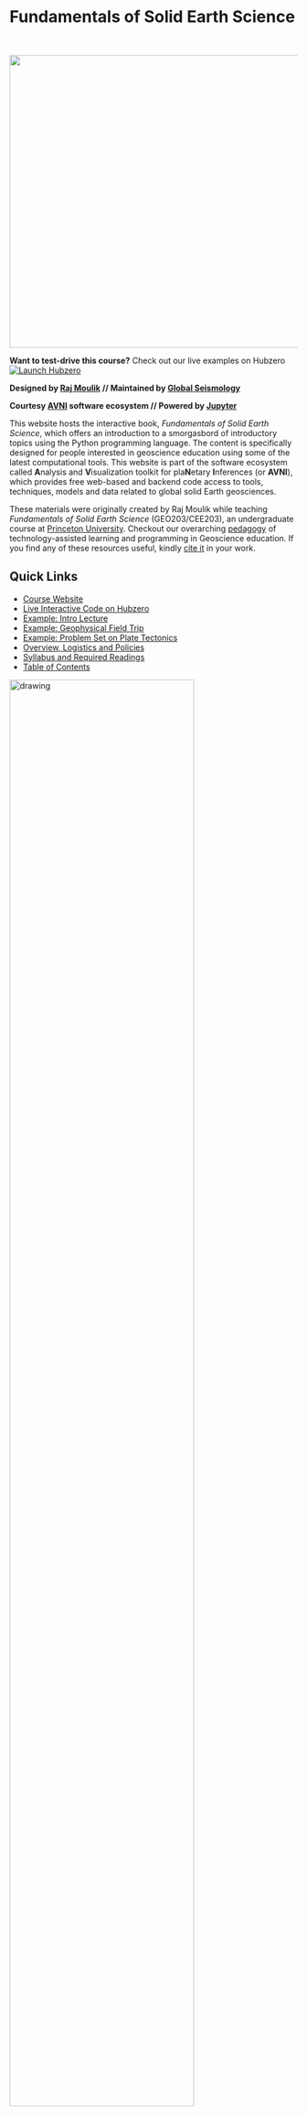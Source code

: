 # Fundamentals of Solid Earth Science
<br>

[<img
src="http://avni.globalseismology.org/stable/_static/logos/logo_avni_color_withname.png"
width="512">](https://portal.globalseismology.org/courses/solid-earth-fundamentals)


**Want to test-drive this course?** Check out our live examples on Hubzero [![Launch Hubzero](https://img.shields.io/badge/Launch-Hubzero-yellow?logo=hotelsdotcom&logoColor=white)](https://geodynamics.org/tools/solidearth)


**Designed by [Raj Moulik](https://rajmoulik.com) // Maintained by [Global Seismology](https://globalseismology.org)**

**Courtesy [AVNI](http://avni.globalseismology.org) software ecosystem // Powered by [Jupyter](https://jupyter.org)**  

This website hosts the interactive book, *Fundamentals of Solid Earth Science*, which offers an introduction to a smorgasbord of introductory topics using the Python programming language. The content is specifically designed for people interested in geoscience education using some of the latest computational tools. This website is part of the software ecosystem called **A**nalysis and **V**isualization toolkit for pla**N**etary **I**nferences (or **AVNI**), which provides free web-based and backend code access to tools, techniques, models and data related to global solid Earth geosciences.

These materials were originally created by Raj Moulik while teaching *Fundamentals of Solid Earth Science* (GEO203/CEE203), an undergraduate course at [Princeton University](https://princeton.edu). Checkout our overarching [pedagogy](#Summary-of-the-Pedagogy) of technology-assisted learning and programming in Geoscience education. If you find any of these resources useful, kindly [cite it](#Suggested-Citation) in your work.

## Quick Links  
- [Course Website](https://portal.globalseismology.org/courses/solid-earth-fundamentals)
- [Live Interactive Code on Hubzero](https://geodynamics.org/tools/solidearth)
- [Example: Intro Lecture](https://portal.globalseismology.org/courses/solid-earth-fundamentals/current/Lectures/Lecture1_2022_CourseOverview_Earth-as-a-natural-system.html)
- [Example: Geophysical Field Trip](bin/Field_Trip_Geophysics/Field_Geophysics.ipynb)
- [Example: Problem Set on Plate Tectonics](bin/PS_Plate_Tectonics/Plate_Tectonics.ipynb)
- [Overview, Logistics and Policies](bin/Overview-Logistics-Policies.ipynb)
- [Syllabus and Required Readings](bin/docs/Admin/Syllabus_Readings.ipynb)
- [Table of Contents](#Table-of-Contents)

<img src="bin/images/Field_Trip_Geophysics.png" alt="drawing" width="80%"/>

*Students use their smartphones with hockey sticks and a wooden dump truck to find and characterize a magnetic dike (Oct, 2022). See Teachable Moments on Data and Signal Processing in [this notebook](bin/Field_Trip_Geophysics/Field_Geophysics.ipynb).*

## What is Solid Earth Science? 

This book provides a quantitative introduction to the geosciences, focusing on the *physical*, *chemical*, and *biological* processes that created and continually influence the habitable conditions on our planet. Earth’s biosphere, atmosphere, ocean, cryosphere, surface & interior form a coupled system, interacting through processes that operate over a wide range of spatial & temporal scales. Various physical, chemical & biological processes, such as meteorite impacts, glaciation & erosion, erase the geological memory of Earth’s outermost layers. The solid interior, in contrast, harbors the long-term memory of transformations that shape our planet. These include accretion & the evolution of the crust, mantle & core through differentiation, plate tectonics, climate change & anthropogenic forcing. Human interactions with the solid interior include extraction of natural resources and engineering to mitigate the effects of environmental risks and disasters. We will end with the evolution of life and climate, long-term transformations that are either recorded by or have feedbacks with the solid Earth.

**Learn to tackle the 'Big Questions'...**

<img src="bin/docs/Big_Questions.png" alt="drawing" width="40%"/> <img src="bin/docs/Pedagogy.png" alt="drawing" width="40%"/>


**Interactive Code <i class="fa fa-rocket" aria-hidden="true"></i>**  

You will learn how to modify and leverage our Python code to solve real-world problems. The course **does not require prior programming experience**. By the end of it, you would have seen the power of learning this new language of modern computing!

<img src="bin/docs/Course_Toolkit.png" alt="drawing" width="40%"/>

This book's pages contain Python code that can be opened and run in a web browser without any prior installation or configuration. Click the launch button <i class="fa fa-rocket" aria-hidden="true"></i> in the top right corner of any page to open and play with the code. See [How To Interact With This Book](bin/How-To-Interact-With-This-Book.ipynb) for more information.

## Summary of the Pedagogy

Geoscience departments are responsible for educating young minds about vital issues like natural resources, climate change, earthquakes, and other natural hazards. The core idea of a geoscience course is to use our planet as the key component for elucidating the universal crosscutting scientific concepts such as those of energy & matter. Along the way, more advanced topics such as planetary thermodynamics, structural geology, petrology, and sedimentology, are introduced. In *Fundamentals of Solid Earth Science*, we adopted a quantitative and computational way of learning these geoscience concepts through Python programming and Jupyter Notebooks. Programming tools were utilized in interactive components and computational workflows during all three components of the course - *lectures*, *field trips* and *problem sets*. During *lectures*, several interactive components were used – *Who am I?* or *Mine me*, *blackboard*, and *classroom activity*. For example, a *classroom activity* involved a tactile or programming demonstration, such as on fault mechanics and pore pressures. *Field trips* introduced the entire cycle of design, acquisition, processing, modeling and interpretation of data. For example, on a geophysical *field trip* along the Delaware-Raritan Canal, students tied their smartphones to ice hockey sticks and a wooden dump truck to find and characterize a magnetic dike. Students were exposed to concepts in data science and signal processing, such as the procedure of stacking to amplify the signal of a magnetic anomaly. A geological *field trip* in New Jersey was coupled with an industrial site visit to GeoExchange boring wells; data from both were analyzed to explore the geologically informed efficacy of the engineering design. A *problem set* extended classical geological concepts of identifying the clast size distribution and mineral identification for rock classification using image processing and cluster analysis in Python. These activities allowed students to see the practical application of a programming approach and learning within a group promoted teamwork and individual progress. Several students had no prior programming experience but learnt about its utility as they modified our codes and learnt from tutorials to answer the problem sets. Technology-assisted learning tools are critical for improving retention of geoscience concepts through interactive components, for introducing computational workflows through programming, and for improving accessibility to education worldwide, especially during unforeseen situations like a pandemic.

## What Students Had to Say

*These comments have not been edited although only a selection appears.*

- "Amazing class, extremely interesting"
- "If you're interested in GEO, take this course. The problem sets were not something to brush off but were very engaging and extremely interesting."
- "Problem sets and field trips are very well designed"
- "The readings were great and the visuals were very interesting"
- "Moulik is great and I really liked him. He did go through a lot of content in the semester, and he is an expert on a lot of it, and it was really cool to be able to hear about the seismic stuff that he actually researches."

## Suggested Citation

To cite specific version numbers of the course software, you can use the DOIs
provided by [Zenodo](https://doi.org).
Additionally, we ask that when citing this course package, you cite
both the course website and the canonical journal article reference 
        
> Moulik, P. (2023), AVNI: Web-based Model Prototyping and Data Analysis Workflows for Planetary Inferences. *Geochemistry, Geophysics, Geosystems*, in prep.

> Moulik, P. (2022), AVNI Course: Fundamentals of Solid Earth Science, [https://portal.globalseismology.org/courses/solid-earth-fundamentals](https://portal.globalseismology.org/courses/solid-earth-fundamentals)

## License 

[![License: GPL
v3](https://img.shields.io/badge/License-GPLv3-blue.svg)](LICENSE)

This software is published under the GNU GPL v3 license - see the
[LICENSE](LICENSE) file for details. Please write to
**avni@globalseismology.org** or see our
[FAQs](http://avni.globalseismology.org/stable/overview/faq.html) for additional
clarifications. 

## Acknowledgements  

A project like this one is a culmination of feedback and input from several excellent colleagues and organizations. Some of them are listed in the [Acknowledgements](bin/Acknowledgements.ipynb). 

## Feedback 

This is an evolving document so please send [Raj Moulik](mailto:moulik@princeton.edu?cc=moulik@caa.columbia.edu) or the [AVNI Administrators](mailto:avni@globalseismology.org) any constructive feedback or suggestions. 

## Table of Contents

- **The Course**
  - [Course Overview, Logistics & Policies](bin/Overview-Logistics-Policies.ipynb)
  - [Acknowledgements](bin/Acknowledgements.ipynb)
  - [Syllabus & Readings](bin/docs/Admin/Syllabus_Readings.ipynb)
- **How To**
  - [Interact With This Book](bin/How-To-Interact-With-This-Book.ipynb)
  - [Restricted Content](bin/Restricted-Content.ipynb)
- **Field Trips**
  - [(A) Central Park & American Museum of Natural History](bin/Field_Trip_AMNH/Field_Trip_AMNH_worksheet.ipynb)
  - [(B) Geophysical Field Survey](bin/Field_Trip_Geophysics/Field_Geophysics.ipynb)
  - [(C) GeoExchange Site Visit & Geology Field Trip](bin/Field_Trip_Local_Geology/GeoExchange_and_Field_Trip.ipynb)
- **Problem Sets**
  - [(i) Plate Tectonics](bin/PS_Plate_Tectonics/Plate_Tectonics.ipynb)
  - [(ii) Pressure, Plate Motion & Quake Magnitude](bin/PS_Pressure_Plate_Motion_Quake_Magnitude/Pressure_Plate_Motion_Quake_Magnitude.ipynb)
  - [(iii) Minerals](bin/PS_Minerals/Minerals.ipynb)
  - [(iv) Rocks](bin/PS_Rocks/Rocks.ipynb)
  - [(v) Relative & Absolute Dating](bin/PS_Relative_Absolute_Dating/Dating.ipynb)
  - [(vi) Seismology & Isostasy](bin/PS_Seismology_Isostasy/Seismology_Isostasy.ipynb)
  - [(vii) Climate](bin/PS_Climate/Climate.ipynb)
  - [(viii) Human Interactions](bin/PS_Human_Interactions/Human_Interactions.ipynb)
- **Lectures**
  - [(1) Course Overview - Earth as a Natural System](https://portal.globalseismology.org/courses/solid-earth-fundamentals/current/Lectures/Lecture1_2022_CourseOverview_Earth-as-a-natural-system.html)
  - [(2) Stellar Formation & Nucleosynthesis](https://portal.globalseismology.org/courses/solid-earth-fundamentals/current/Lectures/Lecture2_2022_Stellar-formation-and-nucleosynthesis.html)
  - [(3) Comparative Planetology](https://portal.globalseismology.org/courses/solid-earth-fundamentals/current/Lectures/Lecture3_2022_Comparative_Planetology.html)
  - [(4) Plate Tectonics - The Evidence](https://portal.globalseismology.org/courses/solid-earth-fundamentals/current/Lectures/Lecture4_2022_Plate-Tectonics-the-Evidence.html)
  - [(5) Plate Tectonics - The Theory](https://portal.globalseismology.org/courses/solid-earth-fundamentals/current/Lectures/Lecture5_2022_Plate-Tectonics-the-Theory.html)
  - [(6) Phenomenology of Natural Disasters](https://portal.globalseismology.org/courses/solid-earth-fundamentals/current/Lectures/Lecture6_2022_Phenomenology-of-Natural-Disasters.html)
  - [(7) Minerals](https://portal.globalseismology.org/courses/solid-earth-fundamentals/current/Lectures/Lecture7_Minerals.html)
  - [(8) The Rock Cycle I - Introduction to Igneous Rocks](https://portal.globalseismology.org/courses/solid-earth-fundamentals/current/Lectures/Lecture8_TheRockCycleI-Intro-IgneousRocks.html)
  - [(9) The Rock Cycle II - Composition & Phase Diagrams](https://portal.globalseismology.org/courses/solid-earth-fundamentals/current/Lectures/Lecture9_TheRockCycleII-Composition-and-Phase-Diagrams.html)
  - [(10) The Rock Cycle III - Metamorphic & Sedimentary Rocks](https://portal.globalseismology.org/courses/solid-earth-fundamentals/current/Lectures/Lecture10_TheRockCycleIII-Metamorphic-SedimentaryRocks.html)
  - [(11) Radiogenic Isotopes & Absolute Dating](https://portal.globalseismology.org/courses/solid-earth-fundamentals/current/Lectures/Lecture11_Radiogenic-isotopes-and-absolute-dating.html)
  - [(12) Isostasy & Topography](https://portal.globalseismology.org/courses/solid-earth-fundamentals/current/Lectures/Lecture12_Isostasy-and-Earth-Topography.html)
  - [(13) Stress, Strain & Deformation](https://portal.globalseismology.org/courses/solid-earth-fundamentals/current/Lectures/Lecture13_2022_Stress_Strain_and_Deformation.html)
  - [(14) Constitutive Relations & Viscoelasticity](https://portal.globalseismology.org/courses/solid-earth-fundamentals/current/Lectures/Lecture14_2022_Constitutive_Relations_and_Viscoelasticity.html)
  - [(15) Brittle Rheology & Fault Mechanics](https://portal.globalseismology.org/courses/solid-earth-fundamentals/current/Lectures/Lecture15_2022_Brittle_Rheology_and_Fault_Mechanics.html)
  - [(16) Flow Laws & Deformation Signatures](https://portal.globalseismology.org/courses/solid-earth-fundamentals/current/Lectures/Lecture16_2022_Flow_Laws_and_Deformation_Signatures.html)
  - [(17) Basics of Seismology](https://portal.globalseismology.org/courses/solid-earth-fundamentals/current/Lectures/Lecture17_2022_Basics_of_Seismology.html)
  - [(18) Seismology & Radial Structure](https://portal.globalseismology.org/courses/solid-earth-fundamentals/current/Lectures/Lecture18_2022_Seismology_and_Radial_Structure.html)
  - [(19) 3D Structure of the Earth](https://portal.globalseismology.org/courses/solid-earth-fundamentals/current/Lectures/Lecture19_2022_Structure_of_the_Earth.html)
  - [(20) Risks & Disasters](https://portal.globalseismology.org/courses/solid-earth-fundamentals/current/Lectures/Lecture20_2022_Risks_and_Disasters.ipynb)
  - [(21) Long Term Natural Climate System](https://portal.globalseismology.org/courses/solid-earth-fundamentals/current/Lectures/Lecture21_2022_Long_Term_Natural_Climate_System.html)
  - [(22) Human Interactions with Climate & Natural Resources](https://portal.globalseismology.org/courses/solid-earth-fundamentals/current/Lectures/Lecture22_2022_Human_Interactions_Climate_and_Resources.html)
- **Tutorials**
  - [(a) Markdown](bin/PS_Setup/00_Markdown/markdown_tutorial.ipynb)
  - [(b) Command Line](bin/PS_Setup/01_Command_Line/command_line_tutorial.ipynb)
  - [(c) Basics of Numpy](bin/PS_Setup/02_Intro_Python/1_Basic_Numpy.ipynb)
  - [(d) Basics of Plotting](bin/PS_Setup/02_Intro_Python/2_Basic_Plotting.ipynb)
  - [(e) Some Python Libraries](bin/PS_Setup/03_Basic_Libraries/Basic_Libraries.ipynb)
- **Reading Quizzes**
  - [(i) Stellar Formation & Comparative Planetology](https://portal.globalseismology.org/courses/solid-earth-fundamentals/current/Reading_Quizzes/Quiz_Stellar_Formation_and_Comparative_Planetology.html)
  - [(ii) Plate Tectonics](https://portal.globalseismology.org/courses/solid-earth-fundamentals/current/Reading_Quizzes/Quiz_Plate_Tectonics.html)
  - [(iii) Minerals](https://portal.globalseismology.org/courses/solid-earth-fundamentals/current/Reading_Quizzes/Quiz_Minerals.html)
  - [(iv) Rocks](https://portal.globalseismology.org/courses/solid-earth-fundamentals/current/Reading_Quizzes/Quiz_Rocks.html)
  - [(v) Dating](https://portal.globalseismology.org/courses/solid-earth-fundamentals/current/Reading_Quizzes/Quiz_Dating.html)
  - [(vi) Rheology & Deformation](https://portal.globalseismology.org/courses/solid-earth-fundamentals/current/Reading_Quizzes/Quiz_Rheology_and_Deformation.html)
  - [(vii) Seismology](https://portal.globalseismology.org/courses/solid-earth-fundamentals/current/Reading_Quizzes/Quiz_Seismology.html)
  - [(viii) Climate & Natural Resources](https://portal.globalseismology.org/courses/solid-earth-fundamentals/current/Reading_Quizzes/Quiz_Climate_Resources.html)